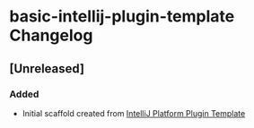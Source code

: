 <!-- Keep a Changelog guide -> https://keepachangelog.com -->

# basic-intellij-plugin-template Changelog

## [Unreleased]
### Added
- Initial scaffold created from [IntelliJ Platform Plugin Template](https://github.com/JetBrains/intellij-platform-plugin-template)
